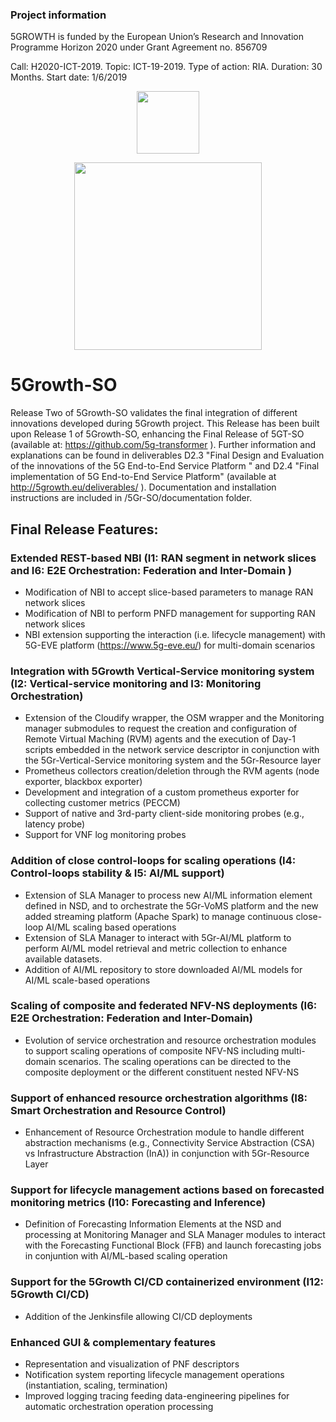 ### Project information
5GROWTH is funded by the European Union’s Research and Innovation Programme Horizon 2020 under Grant Agreement no. 856709


Call: H2020-ICT-2019. Topic: ICT-19-2019. Type of action: RIA. Duration: 30 Months. Start date: 1/6/2019


<p align="center">
<img src="https://upload.wikimedia.org/wikipedia/commons/b/b7/Flag_of_Europe.svg" width="100px" />
</p>

<p align="center">
<img src="https://5g-ppp.eu/wp-content/uploads/2019/06/5Growth_rgb_horizontal.png" width="300px" />
</p>
 



# 5Growth-SO

Release Two of 5Growth-SO validates the final integration of different innovations developed during 5Growth project.
This Release has been built upon Release 1 of 5Growth-SO, enhancing the Final Release of 5GT-SO (available at: https://github.com/5g-transformer ).
Further information and explanations can be found in deliverables D2.3 "Final Design and Evaluation of the innovations of the 5G End-to-End Service Platform " 
and D2.4 "Final implementation of 5G End-to-End Service Platform" (available at http://5growth.eu/deliverables/ ).
Documentation and installation instructions are included in /5Gr-SO/documentation folder.

## Final Release Features:

### Extended REST-based NBI (I1: RAN segment in network slices and I6: E2E Orchestration: Federation and Inter-Domain )
- Modification of NBI to accept slice-based parameters to manage RAN network slices
- Modification of NBI to perform PNFD management for supporting RAN network slices
- NBI extension supporting the interaction (i.e. lifecycle management) with 5G-EVE platform (https://www.5g-eve.eu/) for multi-domain scenarios 

### Integration with 5Growth Vertical-Service monitoring system (I2: Vertical-service monitoring and I3: Monitoring Orchestration)
- Extension of the Cloudify wrapper, the OSM wrapper and the Monitoring manager submodules to request the creation and configuration of Remote Virtual Maching (RVM)
  agents and the execution of Day-1 scripts embedded in the network service descriptor in conjunction with the 5Gr-Vertical-Service monitoring system and the 5Gr-Resource layer
- Prometheus collectors creation/deletion through the RVM agents (node exporter, blackbox exporter)
- Development and integration of a custom prometheus exporter for collecting customer metrics (PECCM)
- Support of native and 3rd-party client-side monitoring probes (e.g., latency probe)
- Support for VNF log monitoring probes

### Addition of close control-loops for scaling operations (I4: Control-loops stability & I5: AI/ML support)
- Extension of SLA Manager to process new AI/ML information element defined in NSD, and to orchestrate the 5Gr-VoMS platform and the new added streaming platform (Apache Spark) to manage continuous close-loop AI/ML scaling based 
  operations 
- Extension of SLA Manager to interact with 5Gr-AI/ML platform to perform AI/ML model retrieval and metric collection to enhance available datasets.
- Addition of AI/ML repository to store downloaded AI/ML models for AI/ML scale-based operations

### Scaling of composite and federated NFV-NS deployments (I6: E2E Orchestration: Federation and Inter-Domain)
- Evolution of service orchestration and resource orchestration modules to support scaling operations of composite NFV-NS including multi-domain scenarios. The
  scaling operations can be directed to the composite deployment or the different constituent nested NFV-NS

### Support of enhanced resource orchestration algorithms (I8: Smart Orchestration and Resource Control)
- Enhancement of Resource Orchestration module to handle different abstraction mechanisms (e.g., Connectivity Service Abstraction (CSA) vs Infrastructure Abstraction (InA)) in conjunction with
5Gr-Resource Layer


### Support for lifecycle management actions based on forecasted monitoring metrics  (I10: Forecasting and Inference)
- Definition of Forecasting Information Elements at the NSD and processing at Monitoring Manager and SLA Manager modules to interact with the Forecasting Functional Block (FFB) and launch
forecasting jobs in conjuntion with AI/ML-based scaling operation

### Support for the 5Growth CI/CD containerized environment (I12: 5Growth CI/CD)
- Addition of the Jenkinsfile allowing CI/CD deployments 

### Enhanced GUI & complementary features
- Representation and visualization of PNF descriptors
- Notification system reporting lifecycle management operations (instantiation, scaling, termination)
- Improved logging tracing feeding data-engineering pipelines for automatic orchestration operation processing
